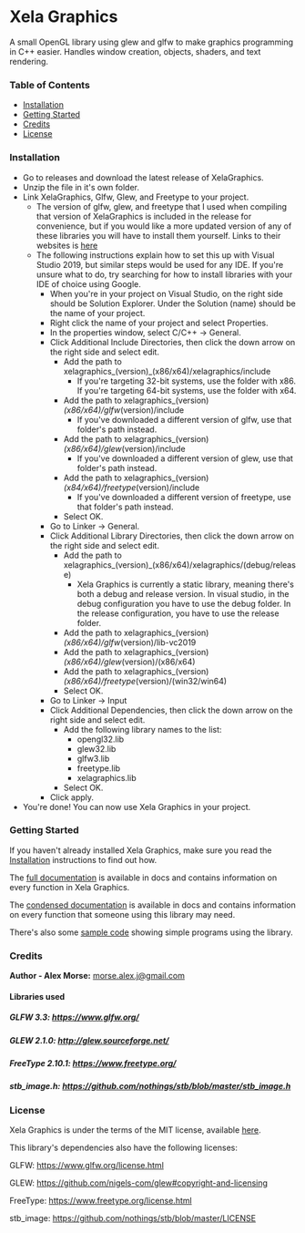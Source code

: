 # Xela Graphics
A small OpenGL library using glew and glfw to make graphics programming in C++ easier.
Handles window creation, objects, shaders, and text rendering.

### Table of Contents
* [Installation](#installation)
* [Getting Started](#getting-started)
* [Credits](#credits)
* [License](#license)

### Installation
* Go to releases and download the latest release of XelaGraphics.
* Unzip the file in it's own folder.
* Link XelaGraphics, Glfw, Glew, and Freetype to your project.
  * The version of glfw, glew, and freetype that I used when compiling that version of XelaGraphics is included in the release for convenience, but if you would like a more updated version of any of these libraries you will have to install them yourself. Links to their websites is [here](#libraries-used)
  * The following instructions explain how to set this up with Visual Studio 2019, but similar steps would be used for any IDE. If you're unsure what to do, try searching for how to install libraries with your IDE of choice using Google.
    * When you're in your project on Visual Studio, on the right side should be Solution Explorer. Under the Solution (name) should be the name of your project.
    * Right click the name of your project and select Properties.
    * In the properties window, select C/C++ -> General.
    * Click Additional Include Directories, then click the down arrow on the right side and select edit.
      * Add the path to xelagraphics_(version)_(x86/x64)/xelagraphics/include
        * If you're targeting 32-bit systems, use the folder with x86. If you're targeting 64-bit systems, use the folder with x64.
      * Add the path to xelagraphics_(version)_(x86/x64)/glfw_(version)/include
        * If you've downloaded a different version of glfw, use that folder's path instead.
      * Add the path to xelagraphics_(version)_(x86/x64)/glew_(version)/include
        * If you've downloaded a different version of glew, use that folder's path instead.
      * Add the path to xelagraphics_(version)_(x84/x64)/freetype_(version)/include
        * If you've downloaded a different version of freetype, use that folder's path instead.
      * Select OK.
    * Go to Linker -> General.
    * Click Additional Library Directories, then click the down arrow on the right side and select edit.
      * Add the path to xelagraphics_(version)_(x86/x64)/xelagraphics/(debug/release)
        * Xela Graphics is currently a static library, meaning there's both a debug and release version. In visual studio, in the debug configuration you have to use the debug folder. In the release configuration, you have to use the release folder.
      * Add the path to xelagraphics_(version)_(x86/x64)/glfw_(version)/lib-vc2019
      * Add the path to xelagraphics_(version)_(x86/x64)/glew_(version)/(x86/x64)
      * Add the path to xelagraphics_(version)_(x86/x64)/freetype_(version)/(win32/win64)
      * Select OK.
    * Go to Linker -> Input
    * Click Additional Dependencies, then click the down arrow on the right side and select edit.
      * Add the following library names to the list:
        * opengl32.lib
        * glew32.lib
        * glfw3.lib
        * freetype.lib
        * xelagraphics.lib
      * Select OK.
    * Click apply.
* You're done! You can now use Xela Graphics in your project.

### Getting Started
If you haven't already installed Xela Graphics, make sure you read the [Installation](#installation) instructions to find out how.

The [full documentation](docs/Full%20Doc.md) is available in docs and contains information on every function in Xela Graphics.

The [condensed documentation](docs/Condensed%20Doc.md) is available in docs and contains information on every function that someone using this library may need.

There's also some [sample code](sample) showing simple programs using the library.

### Credits
**Author - Alex Morse:** morse.alex.j@gmail.com

#### Libraries used

##### GLFW 3.3: https://www.glfw.org/

##### GLEW 2.1.0: http://glew.sourceforge.net/

##### FreeType 2.10.1: https://www.freetype.org/

##### stb_image.h: https://github.com/nothings/stb/blob/master/stb_image.h

### License
Xela Graphics is under the terms of the MIT license, available [here](LICENSE.md).

This library's dependencies also have the following licenses:

GLFW: https://www.glfw.org/license.html

GLEW: https://github.com/nigels-com/glew#copyright-and-licensing

FreeType: https://www.freetype.org/license.html

stb_image: https://github.com/nothings/stb/blob/master/LICENSE
